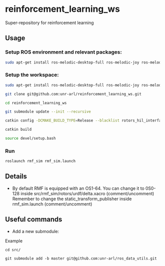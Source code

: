 # reinforcement_learning_ws

Super-repository for reinforcement learning

## Usage

### Setup ROS environment and relevant packages:

```bash
sudo apt-get install ros-melodic-desktop-full ros-melodic-joy ros-melodic-octomap-ros ros-melodic-mavlink python-wstool python-catkin-tools protobuf-compiler libgoogle-glog-dev ros-melodic-control-toolbox
```

### Setup the workspace:
```bash
sudo apt-get install ros-melodic-desktop-full ros-melodic-joy ros-melodic-octomap-ros ros-melodic-mavlink python-wstool python-catkin-tools protobuf-compiler libgoogle-glog-dev ros-melodic-control-toolbox

git clone git@github.com:unr-arl/reinforcement_learning_ws.git

cd reinforcement_learning_ws

git submodule update --init --recursive

catkin config -DCMAKE_BUILD_TYPE=Release --blacklist rotors_hil_interface

catkin build

source devel/setup.bash
```

### Run

```bash
roslaunch rmf_sim rmf_sim.launch
```

## Details

- By default RMF is equipped with an OS1-64. You can change it to 0S0-128 inside 
src/rmf_sim/rotors/urdf/delta.xacro (comment/uncomment)\
Remember to change the static_transform_publisher inside rmf_sim.launch (comment/uncomment)


## Useful commands
- Add a new submodule:

Example 
```
cd src/

git submodule add -b master git@github.com:unr-arl/ros_data_utils.git
```

